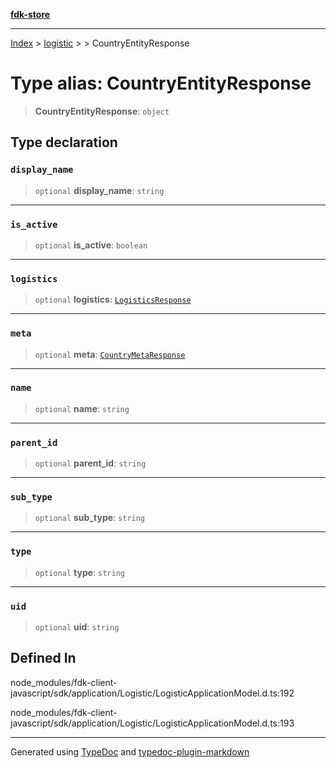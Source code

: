 [**fdk-store**](../../../README.md)
***

[Index](../../../API.md) > [logistic](../../README.md) > [<internal>](../README.md) > CountryEntityResponse

# Type alias: CountryEntityResponse

> **CountryEntityResponse**: `object`

## Type declaration

### `display_name`

> `optional` **display\_name**: `string`

***

### `is_active`

> `optional` **is\_active**: `boolean`

***

### `logistics`

> `optional` **logistics**: [`LogisticsResponse`](type-alias.LogisticsResponse.md)

***

### `meta`

> `optional` **meta**: [`CountryMetaResponse`](type-alias.CountryMetaResponse.md)

***

### `name`

> `optional` **name**: `string`

***

### `parent_id`

> `optional` **parent\_id**: `string`

***

### `sub_type`

> `optional` **sub\_type**: `string`

***

### `type`

> `optional` **type**: `string`

***

### `uid`

> `optional` **uid**: `string`

## Defined In

node\_modules/fdk-client-javascript/sdk/application/Logistic/LogisticApplicationModel.d.ts:192

node\_modules/fdk-client-javascript/sdk/application/Logistic/LogisticApplicationModel.d.ts:193

***
Generated using [TypeDoc](https://typedoc.org/) and [typedoc-plugin-markdown](https://www.npmjs.com/package/typedoc-plugin-markdown)
